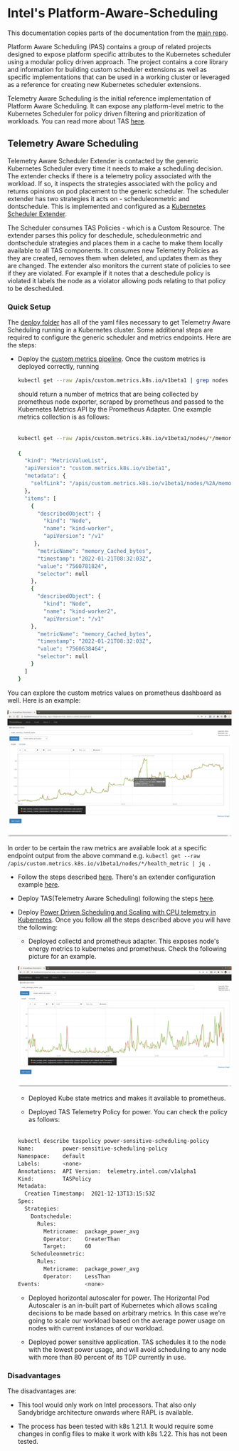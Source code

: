 # Intel's Platform-Aware-Scheduling

This documentation copies parts of the documentation from the [main repo](https://github.com/intel/platform-aware-scheduling).

Platform Aware Scheduling (PAS) contains a group of related projects designed to expose platform specific attributes to the Kubernetes scheduler using a modular policy driven approach. The project contains a core library and information for building custom scheduler extensions as well as specific implementations that can be used in a working cluster or leveraged as a reference for creating new Kubernetes scheduler extensions.

Telemetry Aware Scheduling is the initial reference implementation of Platform Aware Scheduling. It can expose any platform-level metric to the Kubernetes Scheduler for policy driven filtering and prioritization of workloads. You can read more about TAS [here](https://github.com/intel/platform-aware-scheduling/tree/master/telemetry-aware-scheduling).

## Telemetry Aware Scheduling

Telemetry Aware Scheduler Extender is contacted by the generic Kubernetes Scheduler every time it needs to make a scheduling decision. The extender checks if there is a telemetry policy associated with the workload. If so, it inspects the strategies associated with the policy and returns opinions on pod placement to the generic scheduler. The scheduler extender has two strategies it acts on - scheduleonmetric and dontschedule. This is implemented and configured as a [Kubernetes Scheduler Extender](https://kubernetes.io/docs/concepts/configuration/manage-compute-resources-container/#cluster-level-extended-resources).

The Scheduler consumes TAS Policies - which is a Custom Resource. The extender parses this policy for deschedule, scheduleonmetric and dontschedule strategies and places them in a cache to make them locally available to all TAS components. It consumes new Telemetry Policies as they are created, removes them when deleted, and updates them as they are changed. The extender also monitors the current state of policies to see if they are violated. For example if it notes that a deschedule policy is violated it labels the node as a violator allowing pods relating to that policy to be descheduled.

### Quick Setup

The [deploy folder](https://github.com/intel/platform-aware-scheduling/tree/8529a6b/telemetry-aware-scheduling/deploy) has all of the yaml files necessary to get Telemetry Aware Scheduling running in a Kubernetes cluster. Some additional steps are required to configure the generic scheduler and metrics endpoints. Here are the steps:

- Deploy the [custom metrics pipeline](https://github.com/intel/platform-aware-scheduling/blob/master/telemetry-aware-scheduling/docs/custom-metrics.md). Once the custom metrics is deployed correctly, running

  ```bash
  kubectl get --raw /apis/custom.metrics.k8s.io/v1beta1 | grep nodes | jq .
  ```

  should return a number of metrics that are being collected by prometheus node exporter, scraped by prometheus and passed to the Kubernetes Metrics API by the Prometheus Adapter. One example metrics collection is as follows:

  ```bash

  kubectl get --raw /apis/custom.metrics.k8s.io/v1beta1/nodes/*/memory_Cached_bytes | jq .

  {
    "kind": "MetricValueList",
    "apiVersion": "custom.metrics.k8s.io/v1beta1",
    "metadata": {
      "selfLink": "/apis/custom.metrics.k8s.io/v1beta1/nodes/%2A/memory_Cached_bytes"
    },
    "items": [
      {
        "describedObject": {
          "kind": "Node",
          "name": "kind-worker",
          "apiVersion": "/v1"
       },
        "metricName": "memory_Cached_bytes",
        "timestamp": "2022-01-21T08:32:03Z",
        "value": "7560781824",
        "selector": null
      },
      {
        "describedObject": {
          "kind": "Node",
          "name": "kind-worker2",
          "apiVersion": "/v1"
      },
        "metricName": "memory_Cached_bytes",
        "timestamp": "2022-01-21T08:32:03Z",
        "value": "7560638464",
        "selector": null
      }
    ]
  }
  ```

You can explore the custom metrics values on prometheus dashboard as well. Here is an example:

![Prometheus custom metrics](images/prometheus_custom_metrics.png)

In order to be certain the raw metrics are available look at a specific endpoint output from the above command e.g. `kubectl get --raw /apis/custom.metrics.k8s.io/v1beta1/nodes/*/health_metric | jq .`

- Follow the steps described [here](https://github.com/intel/platform-aware-scheduling/tree/master/telemetry-aware-scheduling#extender-configuration). There's an extender configuration example [here](https://github.com/intel/platform-aware-scheduling/tree/master/telemetry-aware-scheduling/deploy/extender-configuration).

- Deploy TAS(Telemetry Aware Scheduling) following the steps [here](https://github.com/intel/platform-aware-scheduling/tree/master/telemetry-aware-scheduling#deploy-tas).

- Deploy [Power Driven Scheduling and Scaling with CPU telemetry in Kubernetes](https://github.com/intel/platform-aware-scheduling/blob/master/telemetry-aware-scheduling/docs/power/README.md). Once you follow all the steps described above you will have the following:

  - Deployed collectd and prometheus adapter. This exposes node's energy metrics to kubernetes and prometheus. Check the following picture for an example.

  ![Prometheus node energy](images/prometheus_node_energy.png)

  - Deployed Kube state metrics and makes it available to prometheus.

  - Deployed TAS Telemetry Policy for power. You can check the policy as follows:

  ```bash

  kubectl describe taspolicy power-sensitive-scheduling-policy
  Name:         power-sensitive-scheduling-policy
  Namespace:    default
  Labels:       <none>
  Annotations:  API Version:  telemetry.intel.com/v1alpha1
  Kind:         TASPolicy
  Metadata:
    Creation Timestamp:  2021-12-13T13:15:53Z
  Spec:
    Strategies:
      Dontschedule:
        Rules:
          Metricname:  package_power_avg
          Operator:    GreaterThan
          Target:      60
      Scheduleonmetric:
        Rules:
          Metricname:  package_power_avg
          Operator:    LessThan
  Events:              <none>

  ```

  - Deployed horizontal autoscaler for power. The Horizontal Pod Autoscaler is an in-built part of Kubernetes which allows scaling decisions to be made based on arbitrary metrics. In this case we're going to scale our workload based on the average power usage on nodes with current instances of our workload.

  - Deployed power sensitive application. TAS schedules it to the node with the lowest power usage, and will avoid scheduling to any node with more than 80 percent of its TDP currently in use.

### Disadvantages

The disadvantages are:

- This tool would only work on Intel processors. That also only Sandybridge architecture onwards where RAPL is available.

- The process has been tested with k8s 1.21.1. It would require some changes in config files to make it work with k8s 1.22. This has not been tested.
